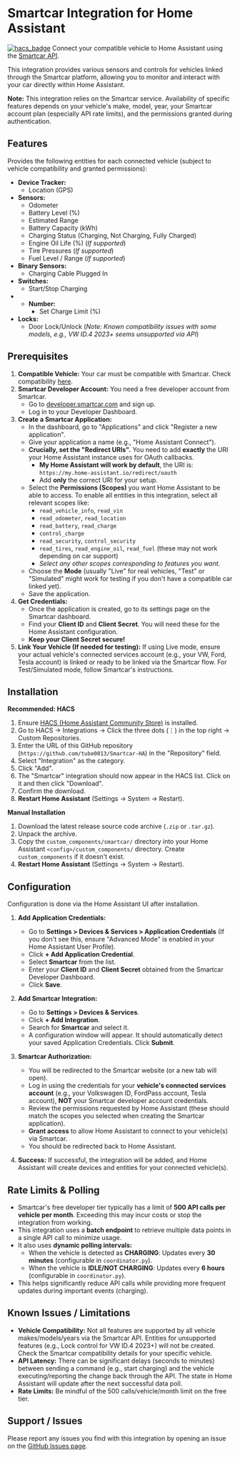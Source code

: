 # Smartcar Integration for Home Assistant

[![hacs_badge](https://img.shields.io/badge/HACS-Custom-41BDF5.svg)](https://github.com/hacs/integration)
Connect your compatible vehicle to Home Assistant using the [Smartcar API](https://smartcar.com/).

This integration provides various sensors and controls for vehicles linked through the Smartcar platform, allowing you to monitor and interact with your car directly within Home Assistant.

**Note:** This integration relies on the Smartcar service. Availability of specific features depends on your vehicle's make, model, year, your Smartcar account plan (especially API rate limits), and the permissions granted during authentication.

## Features

Provides the following entities for each connected vehicle (subject to vehicle compatibility and granted permissions):

* **Device Tracker:**
    * Location (GPS)
* **Sensors:**
    * Odometer
    * Battery Level (%)
    * Estimated Range
    * Battery Capacity (kWh)
    * Charging Status (Charging, Not Charging, Fully Charged)
    * Engine Oil Life (%) (*If supported*)
    * Tire Pressures (*If supported*)
    * Fuel Level / Range (*If supported*)
* **Binary Sensors:**
    * Charging Cable Plugged In
* **Switches:**
    * Start/Stop Charging
* * **Number:**
    * Set Charge Limit (%)
* **Locks:**
    * Door Lock/Unlock (*Note: Known compatibility issues with some models, e.g., VW ID.4 2023+ seems unsupported via API*)

## Prerequisites

1.  **Compatible Vehicle:** Your car must be compatible with Smartcar. Check compatibility [here](https://smartcar.com/product/compatible-vehicles).
2.  **Smartcar Developer Account:** You need a free developer account from Smartcar.
    * Go to [developer.smartcar.com](https://developer.smartcar.com/) and sign up.
    * Log in to your Developer Dashboard.
3.  **Create a Smartcar Application:**
    * In the dashboard, go to "Applications" and click "Register a new application".
    * Give your application a name (e.g., "Home Assistant Connect").
    * **Crucially, set the "Redirect URIs".** You need to add **exactly** the URI your Home Assistant instance uses for OAuth callbacks.
        *  **My Home Assistant will work by default**, the URI is: `https://my.home-assistant.io/redirect/oauth`
        * Add **only** the correct URI for your setup.
    * Select the **Permissions (Scopes)** you want Home Assistant to be able to access. To enable all entities in this integration, select all relevant scopes like:
        * `read_vehicle_info`, `read_vin`
        * `read_odometer`, `read_location`
        * `read_battery`, `read_charge`
        * `control_charge`
        * `read_security`, `control_security`
        * `read_tires`, `read_engine_oil`, `read_fuel` (these may not work depending on car support)
        * *Select any other scopes corresponding to features you want.*
    * Choose the **Mode** (usually "Live" for real vehicles, "Test" or "Simulated" might work for testing if you don't have a compatible car linked yet).
    * Save the application.
4.  **Get Credentials:**
    * Once the application is created, go to its settings page on the Smartcar dashboard.
    * Find your **Client ID** and **Client Secret**. You will need these for the Home Assistant configuration.
    * **Keep your Client Secret secure!**
5.  **Link Your Vehicle (If needed for testing):** If using Live mode, ensure your actual vehicle's connected services account (e.g., your VW, Ford, Tesla account) is linked or ready to be linked via the Smartcar flow. For Test/Simulated mode, follow Smartcar's instructions.

## Installation

**Recommended: HACS**

1.  Ensure [HACS (Home Assistant Community Store)](https://hacs.xyz/) is installed.
2.  Go to HACS -> Integrations -> Click the three dots (⋮) in the top right -> Custom Repositories.
3.  Enter the URL of this GitHub repository (`https://github.com/tube0013/Smartcar-HA`) in the "Repository" field.
4.  Select "Integration" as the category.
5.  Click "Add".
6.  The "Smartcar" integration should now appear in the HACS list. Click on it and then click "Download".
7.  Confirm the download.
8.  **Restart Home Assistant** (Settings -> System -> Restart).

**Manual Installation**

1.  Download the latest release source code archive (`.zip` or `.tar.gz`).
2.  Unpack the archive.
3.  Copy the `custom_components/smartcar/` directory into your Home Assistant `<config>/custom_components/` directory. Create `custom_components` if it doesn't exist.
4.  **Restart Home Assistant** (Settings -> System -> Restart).

## Configuration

Configuration is done via the Home Assistant UI after installation.

1.  **Add Application Credentials:**
    * Go to **Settings > Devices & Services > Application Credentials** (If you don't see this, ensure "Advanced Mode" is enabled in your Home Assistant User Profile).
    * Click **+ Add Application Credential**.
    * Select **Smartcar** from the list.
    * Enter your **Client ID** and **Client Secret** obtained from the Smartcar Developer Dashboard.
    * Click **Save**.

2.  **Add Smartcar Integration:**
    * Go to **Settings > Devices & Services**.
    * Click **+ Add Integration**.
    * Search for **Smartcar** and select it.
    * A configuration window will appear. It should automatically detect your saved Application Credentials. Click **Submit**.

3.  **Smartcar Authorization:**
    * You will be redirected to the Smartcar website (or a new tab will open).
    * Log in using the credentials for your **vehicle's connected services account** (e.g., your Volkswagen ID, FordPass account, Tesla account), **NOT** your Smartcar developer account credentials.
    * Review the permissions requested by Home Assistant (these should match the scopes you selected when creating the Smartcar application).
    * **Grant access** to allow Home Assistant to connect to your vehicle(s) via Smartcar.
    * You should be redirected back to Home Assistant.

4.  **Success:** If successful, the integration will be added, and Home Assistant will create devices and entities for your connected vehicle(s).

## Rate Limits & Polling

* Smartcar's free developer tier typically has a limit of **500 API calls per vehicle per month**. Exceeding this may incur costs or stop the integration from working.
* This integration uses a **batch endpoint** to retrieve multiple data points in a single API call to minimize usage.
* It also uses **dynamic polling intervals:**
    * When the vehicle is detected as **CHARGING**: Updates every **30 minutes** (configurable in `coordinator.py`).
    * When the vehicle is **IDLE/NOT CHARGING**: Updates every **6 hours** (configurable in `coordinator.py`).
* This helps significantly reduce API calls while providing more frequent updates during important events (charging).

## Known Issues / Limitations

* **Vehicle Compatibility:** Not all features are supported by all vehicle makes/models/years via the Smartcar API. Entities for unsupported features (e.g., Lock control for VW ID.4 2023+) will not be created. Check the Smartcar compatibility details for your specific vehicle.
* **API Latency:** There can be significant delays (seconds to minutes) between sending a command (e.g., start charging) and the vehicle executing/reporting the change back through the API. The state in Home Assistant will update after the next successful data poll.
* **Rate Limits:** Be mindful of the 500 calls/vehicle/month limit on the free tier.

## Support / Issues

Please report any issues you find with this integration by opening an issue on the [GitHub Issues page](https://github.com/tube0013/Smartcar-HA/issues).